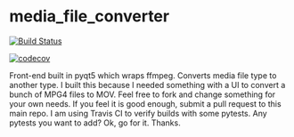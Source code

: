 # media_file_converter
[![Build Status](https://travis-ci.org/DemetriosBairaktaris/media_file_converter.svg?branch=master)](https://travis-ci.org/DemetriosBairaktaris/media_file_converter)

[![codecov](https://codecov.io/gh/DemetriosBairaktaris/media_file_converter/branch/master/graph/badge.svg)](https://codecov.io/gh/DemetriosBairaktaris/media_file_converter)

Front-end built in pyqt5 which wraps ffmpeg.  Converts media file type to another type.
I built this because I needed something with a UI to convert a bunch of MPG4 files to MOV.
Feel free to fork and change something for your own needs. If you feel it is good enough, submit a pull request to this main repo.
I am using Travis CI to verify builds with some pytests.  Any pytests you want to add? Ok, go for it.
Thanks.

